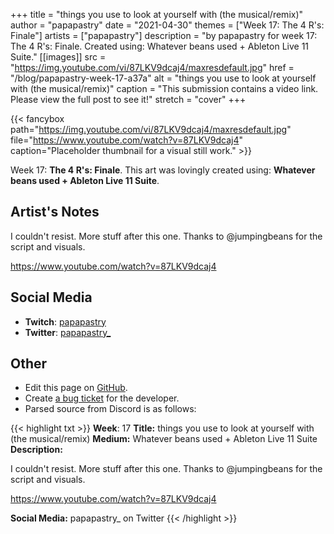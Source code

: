 +++
title =       "things you use to look at yourself with (the musical/remix)"
author =      "papapastry"
date =        "2021-04-30"
themes =      ["Week 17: The 4 R's: Finale"]
artists =     ["papapastry"]
description = "by papapastry for week 17: The 4 R's: Finale. Created using: Whatever beans used + Ableton Live 11 Suite."
[[images]]
      src = "https://img.youtube.com/vi/87LKV9dcaj4/maxresdefault.jpg"
      href = "/blog/papapastry-week-17-a37a"
      alt = "things you use to look at yourself with (the musical/remix)"
      caption = "This submission contains a video link. Please view the full post to see it!"
      stretch = "cover"
+++

{{< fancybox path="https://img.youtube.com/vi/87LKV9dcaj4/maxresdefault.jpg" file="https://www.youtube.com/watch?v=87LKV9dcaj4" caption="Placeholder thumbnail for a visual still work." >}}


Week 17: **The 4 R's: Finale**. This art was lovingly created using: **Whatever beans used + Ableton Live 11 Suite**.

## Artist's Notes

I couldn't resist. More stuff after this one. Thanks to @jumpingbeans for the script and visuals.

https://www.youtube.com/watch?v=87LKV9dcaj4

## Social Media

- **Twitch**: <a href='https://twitch.tv/papapastry' target='_blank'>papapastry</a>
- **Twitter**: <a href='https://twitter.com/papapastry_' target='_blank'>papapastry_</a>

## Other

- Edit this page on [GitHub](https://github.com/teaminkling/web-refresh/edit/main/content/blog/papapastry-week-17-a37a.md).
- Create [a bug ticket](https://github.com/teaminkling/web-refresh/issues/new?assignees=&labels=bug&template=problem-report.md&title=) for the developer.
- Parsed source from Discord is as follows:

{{< highlight txt >}}
**Week**: 17
**Title:** things you use to look at yourself with (the musical/remix)
**Medium:** Whatever beans used + Ableton Live 11 Suite
**Description:**

I couldn't resist. More stuff after this one. Thanks to @jumpingbeans for the script and visuals.

https://www.youtube.com/watch?v=87LKV9dcaj4

**Social Media:** papapastry_ on Twitter
{{< /highlight >}}